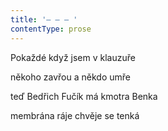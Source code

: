 ```yaml
---
title: '– – – '
contentType: prose
---
```


Pokaždé když jsem v klauzuře

někoho zavřou a někdo umře

teď Bedřich Fučík má kmotra Benka

membrána ráje chvěje se tenká
